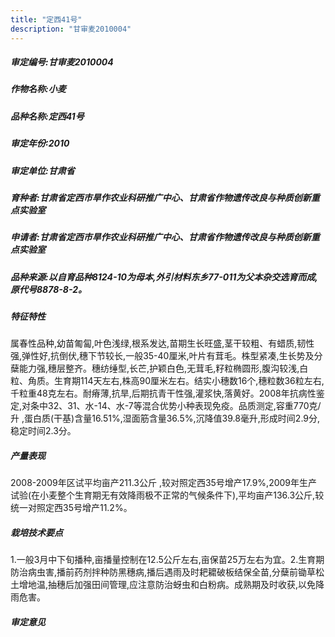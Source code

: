 ```yaml
---
title: "定西41号"
description: "甘审麦2010004"
---
```

##### 审定编号:甘审麦2010004

##### 作物名称:小麦

##### 品种名称:定西41号

##### 审定年份:2010

##### 审定单位:甘肃省

##### 育种者:甘肃省定西市旱作农业科研推广中心、甘肃省作物遗传改良与种质创新重点实验室

##### 申请者:甘肃省定西市旱作农业科研推广中心、甘肃省作物遗传改良与种质创新重点实验室

##### 品种来源:以自育品种8124-10为母本,外引材料东乡77-011为父本杂交选育而成,原代号8878-8-2。

##### 特征特性
属春性品种,幼苗匍匐,叶色浅绿,根系发达,苗期生长旺盛,茎干较粗、有蜡质,韧性强,弹性好,抗倒伏,穗下节较长,一般35-40厘米,叶片有茸毛。株型紧凑,生长势及分蘖能力强,穗层整齐。穗纺缍型,长芒,护颖白色,无茸毛,籽粒椭圆形,腹沟较浅,白粒、角质。生育期114天左右,株高90厘米左右。结实小穗数16个,穗粒数36粒左右,千粒重48克左右。耐瘠薄,抗旱,后期抗青干性强,灌浆快,落黄好。2008年抗病性鉴定,对条中32、31、水-14、水-7等混合优势小种表现免疫。品质测定,容重770克/升 ,蛋白质(干基)含量16.51%,湿面筋含量36.5%,沉降值39.8毫升,形成时间2.9分,稳定时间2.3分。

##### 产量表现
2008-2009年区试平均亩产211.3公斤 ,较对照定西35号增产17.9%,2009年生产试验(在小麦整个生育期无有效降雨极不正常的气候条件下),平均亩产136.3公斤,较统一对照定西35号增产11.2%。

##### 栽培技术要点
1.一般3月中下旬播种,亩播量控制在12.5公斤左右,亩保苗25万左右为宜。2.生育期防治病虫害,播前药剂拌种防黑穗病,播后遇雨及时耙耱破板结保全苗,分蘖前锄草松土增地温,抽穗后加强田间管理,应注意防治蚜虫和白粉病。成熟期及时收获,以免降雨危害。

##### 审定意见

